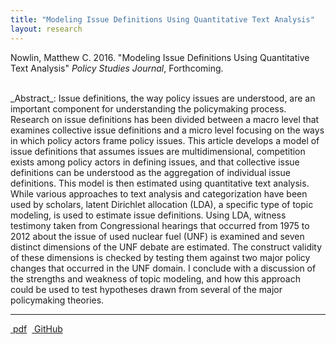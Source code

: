 ```yaml
---
title: "Modeling Issue Definitions Using Quantitative Text Analysis"
layout: research
---
```


Nowlin, Matthew C. 2016.  "Modeling Issue Definitions Using Quantitative Text Analysis" _Policy Studies Journal_, Forthcoming.

<br />
_Abstract_: Issue definitions, the way policy issues are understood, are an important component for understanding the policymaking process. Research on issue definitions has been divided between a macro level that examines collective issue definitions and a micro level focusing on the ways in which policy actors frame policy issues. This article develops a model of issue definitions that assumes issues are multidimensional, competition exists among policy actors in defining issues, and that collective issue definitions can be understood as the aggregation of individual issue definitions. This model is then estimated using quantitative text analysis. While various approaches to text analysis and categorization have been used by scholars, latent Dirichlet allocation (LDA), a specific type of topic modeling, is used to estimate issue definitions. Using LDA, witness testimony taken from Congressional hearings that occurred from 1975 to 2012 about the issue of used nuclear fuel (UNF) is examined and seven distinct dimensions of the UNF debate are estimated. The construct validity of these dimensions is checked by testing them against two major policy changes that occurred in the UNF domain. I conclude with a discussion of the strengths and weakness of topic modeling, and how this approach could be used to test hypotheses drawn from several of the major policymaking theories.

<hr class="separator">

<p><a href="{{ site.url }}/files/psj2015.pdf"><i class="fa fa-file-pdf-o"></i>&nbsp;pdf</a>&nbsp;&nbsp;<a href="https://github.com/mnowlin/IssueDefinitions"><i class="fa fa-github"></i>&nbsp;GitHub</a></p>
